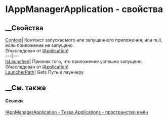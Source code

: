 # IAppManagerApplication - свойства
##  __Свойства
[Context](P_Tessa_Platform_Runtime_IApplication_Context.htm)|  Контекст
запускаемого или запущенного приложения, или null, если приложение не
запущено.  
(Унаследован от [IApplication](T_Tessa_Platform_Runtime_IApplication.htm))  
---|---  
[IsLaunched](P_Tessa_Platform_Runtime_IApplication_IsLaunched.htm)| Признак
того, что приложение успешно запущено.  
(Унаследован от [IApplication](T_Tessa_Platform_Runtime_IApplication.htm))  
[LauncherPath](P_Tessa_Applications_IAppManagerApplication_LauncherPath.htm)|
Gets Путь к лаунчеру  
## __См. также
#### Ссылки
[IAppManagerApplication - ](T_Tessa_Applications_IAppManagerApplication.htm)
[Tessa.Applications - пространство имён](N_Tessa_Applications.htm)
